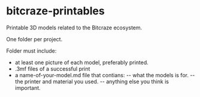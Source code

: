 # bitcraze-printables
Printable 3D models related to the Bitcraze ecosystem. 

One folder per project. 

Folder must include:
- at least one picture of each model, preferably printed. 
- .3mf files of a successful print
- a name-of-your-model.md file that contians:
    -- what the models is for.
    -- the printer and material you used.
    -- anything else you think is important. 


